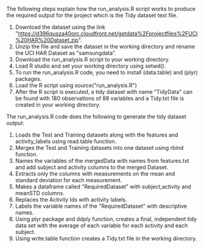 The following steps explain how the run_analysis.R script works to produce the required output for the project which is the Tidy dataset text file.

1. Download the dataset using the link "https://d396qusza40orc.cloudfront.net/getdata%2Fprojectfiles%2FUCI%20HAR%20Dataset.zip".
2. Unzip the file and save the dataset in the working directory and rename the UCI HAR Dataset as "samsungdata".
3. Download the run_analysis.R script to your working directory.
4. Load R studio and set your working directory using setwd().
5. To run the run_analysis.R code, you need to install (data.table) and (plyr) packages.
6. Load the R script using source("run_analysis.R")
7. After the R script is executed, a tidy dataset with name "TidyData" can be found with 180 observations of 88 variables and a Tidy.txt file is created in your working directory.

The run_analysis.R code does the following to generate the tidy dataset output:

1. Loads the Test and Training datasets along with the features and activity_labels using read.table function.
2. Merges the Test and Training datasets into one dataset using rbind function.
3. Names the variables of the mergedData with names from features.txt and add subject and activity columns to the merged Dataset.
4. Extracts only the columns with measurements on the mean and standard deviation for each measurement.
5. Makes a dataframe called "RequiredDataset" with subject,activity and meanSTD columns.
6. Replaces the Activity Ids with activity labels.
7. Labels the variable names of the "RequiredDataset" with descriptive names.
8. Using plyr package and ddply function,  creates a final, independent tidy data set with the average of each variable for each activity and each subject.
9. Using write.table function creates a Tidy.txt file in the working directory.